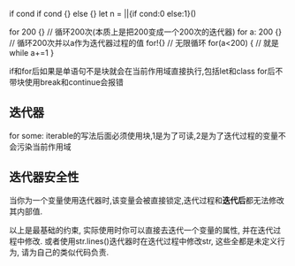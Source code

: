 if cond
if cond {} else {}
let n = ||{if cond:0 else:1}()


for 200 {} // 循环200次(本质上是把200变成一个200次的迭代器)
for a: 200 {} // 循环200次并以a作为迭代器过程的值
for!{} // 无限循环
for(a<200) { // 就是while
  a+=1
}

if和for后如果是单语句不是块就会在当前作用域直接执行,包括let和class
for后不带块使用break和continue会报错

## 迭代器

for some: iterable的写法后面必须使用块,1是为了可读,2是为了迭代过程的变量不会污染当前作用域

## 迭代器安全性

当你为一个变量使用迭代器时,该变量会被直接锁定,迭代过程和**迭代后**都无法修改其内部值. 

以上是最基础的约束, 实际使用时你可以直接去迭代一个变量的属性, 并在迭代过程中修改. 或者使用str.lines()迭代器时在迭代过程中修改str, 这些全都是未定义行为, 请为自己的类似代码负责.

